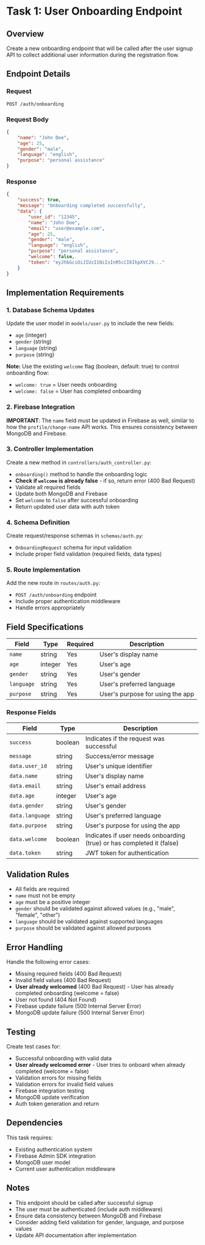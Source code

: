 # Task 1: User Onboarding Endpoint

## Overview
Create a new onboarding endpoint that will be called after the user signup API to collect additional user information during the registration flow.

## Endpoint Details

### Request
```http
POST /auth/onboarding
```

### Request Body
```json
{
    "name": "John Doe",
    "age": 25,
    "gender": "male",
    "language": "english",
    "purpose": "personal assistance"
}
```

### Response
```json
{
    "success": true,
    "message": "Onboarding completed successfully",
    "data": {
        "user_id": "12345",
        "name": "John Doe",
        "email": "user@example.com",
        "age": 25,
        "gender": "male",
        "language": "english",
        "purpose": "personal assistance",
        "welcome": false,
        "token": "eyJhbGciOiJIUzI1NiIsInR5cCI6IkpXVCJ9..."
    }
}
```

## Implementation Requirements

### 1. Database Schema Updates
Update the user model in `models/user.py` to include the new fields:
- `age` (integer)
- `gender` (string)
- `language` (string) 
- `purpose` (string)

**Note:** Use the existing `welcome` flag (boolean, default: true) to control onboarding flow:
- `welcome: true` = User needs onboarding
- `welcome: false` = User has completed onboarding

### 2. Firebase Integration
**IMPORTANT**: The `name` field must be updated in Firebase as well, similar to how the `profile/change-name` API works. This ensures consistency between MongoDB and Firebase.

### 3. Controller Implementation
Create a new method in `controllers/auth_controller.py`:
- `onboarding()` method to handle the onboarding logic
- **Check if `welcome` is already false** - if so, return error (400 Bad Request)
- Validate all required fields
- Update both MongoDB and Firebase
- Set `welcome` to `false` after successful onboarding
- Return updated user data with auth token

### 4. Schema Definition
Create request/response schemas in `schemas/auth.py`:
- `OnboardingRequest` schema for input validation
- Include proper field validation (required fields, data types)

### 5. Route Implementation
Add the new route in `routes/auth.py`:
- `POST /auth/onboarding` endpoint
- Include proper authentication middleware
- Handle errors appropriately

## Field Specifications

| Field | Type | Required | Description |
|-------|------|----------|-------------|
| `name` | string | Yes | User's display name |
| `age` | integer | Yes | User's age |
| `gender` | string | Yes | User's gender |
| `language` | string | Yes | User's preferred language |
| `purpose` | string | Yes | User's purpose for using the app |

### Response Fields
| Field | Type | Description |
|-------|------|-------------|
| `success` | boolean | Indicates if the request was successful |
| `message` | string | Success/error message |
| `data.user_id` | string | User's unique identifier |
| `data.name` | string | User's display name |
| `data.email` | string | User's email address |
| `data.age` | integer | User's age |
| `data.gender` | string | User's gender |
| `data.language` | string | User's preferred language |
| `data.purpose` | string | User's purpose for using the app |
| `data.welcome` | boolean | Indicates if user needs onboarding (true) or has completed it (false) |
| `data.token` | string | JWT token for authentication |

## Validation Rules

- All fields are required
- `name` must not be empty
- `age` must be a positive integer
- `gender` should be validated against allowed values (e.g., "male", "female", "other")
- `language` should be validated against supported languages
- `purpose` should be validated against allowed purposes

## Error Handling

Handle the following error cases:
- Missing required fields (400 Bad Request)
- Invalid field values (400 Bad Request)
- **User already welcomed** (400 Bad Request) - User has already completed onboarding (welcome = false)
- User not found (404 Not Found)
- Firebase update failure (500 Internal Server Error)
- MongoDB update failure (500 Internal Server Error)

## Testing

Create test cases for:
- Successful onboarding with valid data
- **User already welcomed error** - User tries to onboard when already completed (welcome = false)
- Validation errors for missing fields
- Validation errors for invalid field values
- Firebase integration testing
- MongoDB update verification
- Auth token generation and return

## Dependencies

This task requires:
- Existing authentication system
- Firebase Admin SDK integration
- MongoDB user model
- Current user authentication middleware

## Notes

- This endpoint should be called after successful signup
- The user must be authenticated (include auth middleware)
- Ensure data consistency between MongoDB and Firebase
- Consider adding field validation for gender, language, and purpose values
- Update API documentation after implementation
